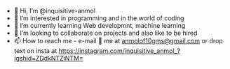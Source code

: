 - 👋 Hi, I’m @inquisitive-anmol
- 👀 I’m interested in programming and in the world of coding 
- 🌱 I’m currently learning Web developmnt, machine learning 
- 💞️ I’m looking to collaborate on projects and also like to be hired 
- 📫 How to reach me - e-mail 📨 me at anmolof10gms@gmail.com or drop text on insta at https://instagram.com/inquisitive_anmol_?igshid=ZDdkNTZiNTM=

<!---
inquisitive-anmol/inquisitive-anmol is a ✨ special ✨ repository because its `README.md` (this file) appears on your GitHub profile.
You can click the Preview link to take a look at your changes.
--->
